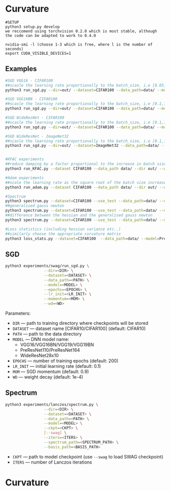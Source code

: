 # Curvature

```
#SETUP
python3 setup.py develop
we reccomend using torchvision 0.2.0 which is most stable, although the code can be adapted to work to 0.4.0
```
```
nvidia-smi -l (choose 1-3 which is free, where l is the number of seconds)
export CUDA_VISIBLE_DEVICES=1
```

## Examples

```bash
#SGD VGG16 - CIFAR100
##scasle the learning rate proportionally to the batch_size, i.e [0.05,128],[0.1,256],[0.2,512]
python3 run_sgd.py --dir=out/ --dataset=CIFAR100 --data_path=data/ --model=VGG16 --epochs=300 --save_freq=50 --lr_init=0.05 --wd=0 --seed=1 --batch_size 128

#SGD VGG16BN - CIFAR100
##scasle the learning rate proportionally to the batch_size, i.e [0.1,128],[0.2,256],[0.4,512]
python3 run_sgd.py --dir=out/ --dataset=CIFAR100 --data_path=data/ --model=VGG16BN --epochs=300 --save_freq=50 --lr_init=0.1 --wd=0.0005 --seed=1 --batch_size 128

#SGD WideResNet - CIFAR100
##scasle the learning rate proportionally to the batch_size, i.e [0.1,128],[0.2,256],[0.4,512]
python3 run_sgd.py --dir=out/ --dataset=CIFAR100 --data_path=data/ --model=WideResNet28x10 --epochs=300 --save_freq=50 --lr_init=0.1 --wd=0.0005 --seed=1 --batch_size 128

#SGD WideResNet - ImageNet32 
##scasle the learning rate proportionally to the batch_size, i.e [0.1,128],[0.2,256],[0.4,512]
python3 run_sgd.py --dir=out/ --dataset=ImageNet32 --data_path=data/ --use_test --model=VGG16BN --epochs=300 --save_freq=50 --lr_init=0.1 --wd=0.0005 --seed=1 --batch_size 128


#KFAC experiments
##reduce damping by a factor proportional to the increase in batch size i.e [16,16],[8,32],[4,64],[2,128],[1,265], etc...
python3 run_KFAC.py --dataset CIFAR100 --data_path data/ --dir out/ --wd 0 --lr_init 1 --damping 16 --batch_size 16  --model VGG16 --epochs 300 --seed=1

#Adam experiments
##scale the learning rate as the square root of the batch size increase. i.e [0.0004,128],[0.00056]...
python3 run_adam.py --dataset CIFAR100 --data_path data/ --dir out/ --decoupled_wd --wd 0 --lr_init 0.0004 --model VGG16 --batch_size

#Spectrum
python3 spectrum.py --dataset=CIFAR100 --use_test --data_path=data/ --model=VGG16 --ckpt=./ckpts/c100/vgg16/sgd/run1/checkpoint-00050.pt --iters=100 --basis --curvature_matrix=hessian
##generalised gauss newton
python3 spectrum.py --dataset=CIFAR100 --use_test --data_path=data/ --model=VGG16 --ckpt=./ckpts/c100/vgg16/sgd/run1/checkpoint-00050.pt --iters=100 --basis --curvature_matrix=gn
##difference between the hessian and the generalised gauss newton
python3 spectrum.py --dataset=CIFAR100 --use_test --data_path=data/ --model=VGG16 --ckpt=./ckpts/c100/vgg16/sgd/run1/checkpoint-00050.pt --iters=100 --basis --curvature_matrix=nonggn

#Loss statistics (including hessian variance etc..)
##similarly choose the appropriate curvature matrix
python3 loss_stats.py --dataset=CIFAR100  --data_path=data/ --model=PreResNet110 --ckpt=./ckpts/c100/PreResNet110/OFIT/runshrink/checkpoint-00000.pt --stats_batch=256 --curvature_matrix=hessian


```

## SGD 

```bash
python3 experiments/swag/run_sgd.py \
                 --dir=<DIR> \
                 --dataset=<DATASET> \
                 --data_path=<PATH> \
                 --model=<MODEL> \
                 --epochs=<EPOCHS> \
                 --lr_init=<LR_INIT> \
                 --momentum=<MOM> \
                 --wd=<WD>                 
```

Parameters:

* ```DIR``` &mdash; path to training directory where checkpoints will be stored
* ```DATASET``` &mdash; dataset name [CIFAR10/CIFAR100] (default: CIFAR10)
* ```PATH``` &mdash; path to the data directory
* ```MODEL``` &mdash; DNN model name:
    - VGG16/VGG16BN/VGG19/VGG19BN
    - PreResNet110/PreResNet164
    - WideResNet28x10
* ```EPOCHS``` &mdash; number of training epochs (default: 200)
* ```LR_INIT``` &mdash; initial learning rate (default: 0.1)
* ```MOM``` &mdash; SGD momentum (default: 0.9)
* ```WD``` &mdash; weight decay (default: 1e-4)

## Spectrum

```bash
python3 experiments/lanczos/spectrum.py \
                 --dir=<DIR> \
                 --dataset=<DATASET> \
                 --data_path=<PATH> \
                 --model=<MODEL> \
                 --ckpt=<CKPT> \
                 [--swag] \
                 --iters=<ITERS> \
                 --spectrum_path=<SPECTRUM_PATH> \
                 --basis_path=<BASIS_PATH>
```

* ```CKPT``` &mdash; path to model checkpoint (use ```--swag``` to load SWAG checkpoint)
* ```ITERS``` &mdash; number of Lanczos iterations

# Curvature

